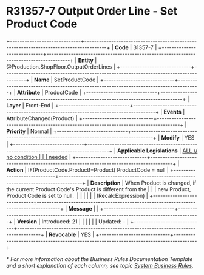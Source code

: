 ﻿---
erp.type: front-end-business-rule
erp.entity: Production.ShopFloor.OutputOrderLines
---

# R31357-7 Output Order Line - Set Product Code
+-----------------------------+---------------------------------------------------------------------------------------+
| **Code**                    | 31357-7                                                                               |
+-----------------------------+---------------------------------------------------------------------------------------+
| **Entity**                  | @Production.ShopFloor.OutputOrderLines                                                |
+-----------------------------+---------------------------------------------------------------------------------------+
| **Name**                    | SetProductCode                                                                        |
+-----------------------------+---------------------------------------------------------------------------------------+
| **Attribute**               | ProductCode                                                                           |
+-----------------------------+---------------------------------------------------------------------------------------+
| **Layer**                   | Front-End                                                                             |
+-----------------------------+---------------------------------------------------------------------------------------+
| **Events**                  | AttributeChanged(Product)                                                             |
+-----------------------------+---------------------------------------------------------------------------------------+
| **Priority**                | Normal                                                                                |
+-----------------------------+---------------------------------------------------------------------------------------+
| **Modify**                  | YES                                                                                   |
+-----------------------------+---------------------------------------------------------------------------------------+
| **Applicable Legislations** | [ALL // no condition                                                                  |
|                             | needed](xref:applicable-legislations)                                                 |
+-----------------------------+---------------------------------------------------------------------------------------+
| **Action**                  | IF(ProductCode.Product!=Product) ProductCode = null                                   |
+-----------------------------+---------------------------------------------------------------------------------------+
| **Description**             | When Product is changed, if the current Product Code\'s Product is different from the |
|                             | new Product, Product Code is set to null.                                             |
|                             |                                                                                       |
|                             | (RecalcExpression)                                                                    |
+-----------------------------+---------------------------------------------------------------------------------------+
| **Message**                 |                                                                                       |
+-----------------------------+---------------------------------------------------------------------------------------+
| **Version**                 | Introduced: 21                                                                        |
|                             |                                                                                       |
|                             | Updated: -                                                                            |
+-----------------------------+---------------------------------------------------------------------------------------+
| **Revocable**               | YES                                                                                   |
+-----------------------------+---------------------------------------------------------------------------------------+

*\* For more information about the Business Rules Documentation Template and a short explanation of each column, see
topic [System Business Rules](../templates/template-description-system-business-rules.md).*
